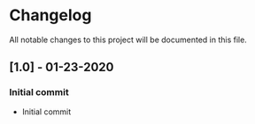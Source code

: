 # Changelog

All notable changes to this project will be documented in this file.

## [1.0] - 01-23-2020
### Initial commit
- Initial commit
